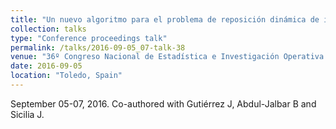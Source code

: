 ```yaml
---
title: "Un nuevo algoritmo para el problema de reposición dinámica de inventarios con capacidades de almacenaje"
collection: talks
type: "Conference proceedings talk"
permalink: /talks/2016-09-05_07-talk-38
venue: "36º Congreso Nacional de Estadística e Investigación Operativa (SEIO 2016)"
date: 2016-09-05
location: "Toledo, Spain"
---
```

September 05-07, 2016. Co-authored with Gutiérrez J, Abdul-Jalbar B and Sicilia J.